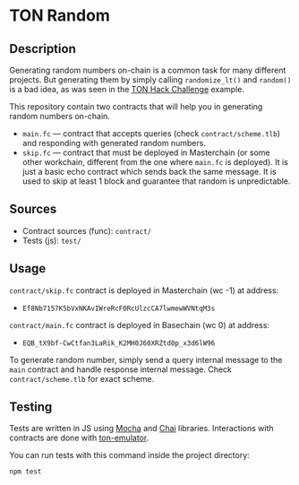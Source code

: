 # TON Random

## Description

Generating random numbers on-chain is a common task for many different projects. But generating them by simply calling `randomize_lt()` and `random()` is a bad idea, as was seen in the [TON Hack Challenge](https://ton.org/docs/develop/smart-contracts/security/ton-hack-challenge-1#4-lottery) example.

This repository contain two contracts that will help you in generating random numbers on-chain.

 * `main.fc` — contract that accepts queries (check `contract/scheme.tlb`) and responding with generated random numbers.
 * `skip.fc` — contract that must be deployed in Masterchain (or some other workchain, different from the one where `main.fc` is deployed). It is just a basic echo contract which sends back the same message. It is used to skip at least 1 block and guarantee that random is unpredictable.

## Sources

 * Contract sources (func): `contract/`
 * Tests (js): `test/`

## Usage

`contract/skip.fc` contract is deployed in Masterchain (wc -1) at address:
 * `Ef8Nb7157K5bVxNKAvIWreRcF0RcUlzcCA7lwmewWVNtqM3s`

`contract/main.fc` contract is deployed in Basechain (wc 0) at address:
 * `EQB_tX9bf-CwCtfan3LaRik_K2MH0J60XRZtd0p_x3d6lW96`

To generate random number, simply send a query internal message to the `main` contract and handle response internal message.
Check `contract/scheme.tlb` for exact scheme.

## Testing

Tests are written in JS using [Mocha](https://mochajs.org/) and [Chai](https://www.chaijs.com/) libraries. Interactions with contracts are done with [ton-emulator](https://github.com/ton-community/ton-emulator).

You can run tests with this command inside the project directory:

`npm test`
